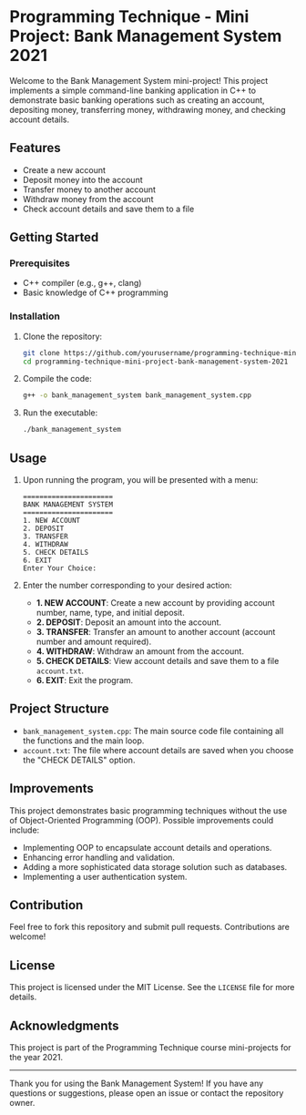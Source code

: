 # Programming Technique - Mini Project: Bank Management System 2021

Welcome to the Bank Management System mini-project! This project implements a simple command-line banking application in C++ to demonstrate basic banking operations such as creating an account, depositing money, transferring money, withdrawing money, and checking account details.

## Features

- Create a new account
- Deposit money into the account
- Transfer money to another account
- Withdraw money from the account
- Check account details and save them to a file

## Getting Started

### Prerequisites

- C++ compiler (e.g., g++, clang)
- Basic knowledge of C++ programming

### Installation

1. Clone the repository:
    ```bash
    git clone https://github.com/yourusername/programming-technique-mini-project-bank-management-system-2021.git
    cd programming-technique-mini-project-bank-management-system-2021
    ```

2. Compile the code:
    ```bash
    g++ -o bank_management_system bank_management_system.cpp
    ```

3. Run the executable:
    ```bash
    ./bank_management_system
    ```

## Usage

1. Upon running the program, you will be presented with a menu:
    ```
    ======================
    BANK MANAGEMENT SYSTEM
    ======================
    1. NEW ACCOUNT
    2. DEPOSIT
    3. TRANSFER
    4. WITHDRAW
    5. CHECK DETAILS
    6. EXIT
    Enter Your Choice:
    ```

2. Enter the number corresponding to your desired action:
    - **1. NEW ACCOUNT**: Create a new account by providing account number, name, type, and initial deposit.
    - **2. DEPOSIT**: Deposit an amount into the account.
    - **3. TRANSFER**: Transfer an amount to another account (account number and amount required).
    - **4. WITHDRAW**: Withdraw an amount from the account.
    - **5. CHECK DETAILS**: View account details and save them to a file `account.txt`.
    - **6. EXIT**: Exit the program.

## Project Structure

- `bank_management_system.cpp`: The main source code file containing all the functions and the main loop.
- `account.txt`: The file where account details are saved when you choose the "CHECK DETAILS" option.

## Improvements

This project demonstrates basic programming techniques without the use of Object-Oriented Programming (OOP). Possible improvements could include:
- Implementing OOP to encapsulate account details and operations.
- Enhancing error handling and validation.
- Adding a more sophisticated data storage solution such as databases.
- Implementing a user authentication system.

## Contribution

Feel free to fork this repository and submit pull requests. Contributions are welcome!

## License

This project is licensed under the MIT License. See the `LICENSE` file for more details.

## Acknowledgments

This project is part of the Programming Technique course mini-projects for the year 2021.

---

Thank you for using the Bank Management System! If you have any questions or suggestions, please open an issue or contact the repository owner.
